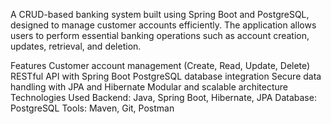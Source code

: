 A CRUD-based banking system built using Spring Boot and PostgreSQL, designed to manage customer accounts efficiently. The application allows users to perform essential banking operations such as account creation, updates, retrieval, and deletion.

Features
Customer account management (Create, Read, Update, Delete)
RESTful API with Spring Boot
PostgreSQL database integration
Secure data handling with JPA and Hibernate
Modular and scalable architecture
Technologies Used
Backend: Java, Spring Boot, Hibernate, JPA
Database: PostgreSQL
Tools: Maven, Git, Postman
